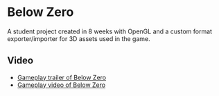 # Below Zero
A student project created in 8 weeks with OpenGL and a custom format exporter/importer for 3D assets used in the game.

## Video
- [Gameplay trailer of Below Zero](https://www.youtube.com/watch?v=i6Oqc58PE8Q&t=)
- [Gameplay video of Below Zero](https://youtu.be/aw0-KXw5lGE)
